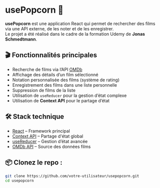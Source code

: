# usePopcorn 🍿

**usePopcorn** est une application React qui permet de rechercher des films via une API externe, de les noter et de les enregistrer.  
Le projet a été réalisé dans le cadre de la formation Udemy de **Jonas Schmedtmann**.

## 🎬 Fonctionnalités principales

- Recherche de films via l’API [OMDb](http://www.omdbapi.com/)
- Affichage des détails d’un film sélectionné
- Notation personnalisée des films (système de rating)
- Enregistrement des films dans une liste personnelle
- Suppression de films de la liste
- Utilisation de `useReducer` pour la gestion d’état complexe
- Utilisation de **Context API** pour le partage d’état

## 🛠️ Stack technique

- [React](https://reactjs.org/) – Framework principal
- [Context API](https://reactjs.org/docs/context.html) – Partage d'état global
- [useReducer](https://reactjs.org/docs/hooks-reference.html#usereducer) – Gestion d’état avancée
- [OMDb API](https://www.omdbapi.com/) – Source des données films

## 📦 Clonez le repo :

   ```bash
   git clone https://github.com/votre-utilisateur/usepopcorn.git
   cd usepopcorn
